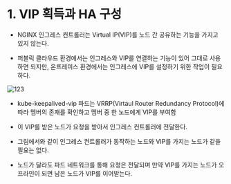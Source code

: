 
# 1. VIP 획득과 HA 구성

+ NGINX 인그레스 컨트롤러는 Virtual IP(VIP)를 노드 간 공유하는 기능을 가지고 있지 않는다.

+ 퍼블릭 클라우드 환경에서는 인그레스와 VIP를 연결하는 기능이 있어 그대로 사용하면 되지만, 온프레미스 환경에서는 인그레스에 VIP를 설정하기 위한 작업이 필요하다.


![123](https://user-images.githubusercontent.com/42735894/144849076-bbfb71df-3179-46eb-a0d3-d6d3f4bb10d7.PNG)


+ kube-keepalived-vip 파드는 VRRP(Virtaul Router Redundancy Protocol)에 따라 멤버의 존재를 확인하고 멤버 중 한 노드에게 VIP를 부여함

+ 이 VIP를 받은 노드가 요청을 받아서 인그레스 컨트롤러에 전달한다.

+ 그림에서와 같이 인그레스 컨트롤러가 동작하는 노드와 VIP를 가지는 노드가 같을 필요는 없다.

+ 노드가 달라도 파드 네트워크를 통해 요청은 전달되며 만약 VIP를 가지는 노드가 오프라인이 되면 남은 노드가 VIP를 이어받는다.